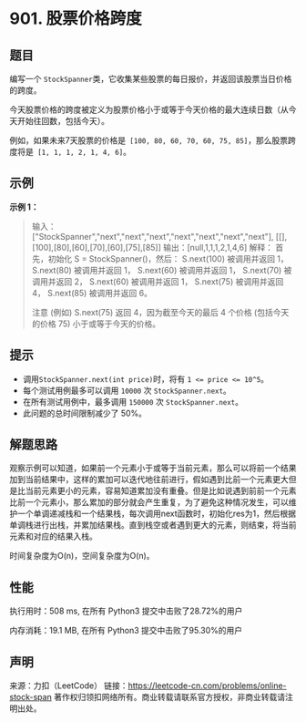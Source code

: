 # 901. 股票价格跨度

## 题目

编写一个 `StockSpanner`类，它收集某些股票的每日报价，并返回该股票当日价格的跨度。

今天股票价格的跨度被定义为股票价格小于或等于今天价格的最大连续日数（从今天开始往回数，包括今天）。

例如，如果未来7天股票的价格是` [100, 80, 60, 70, 60, 75, 85]`，那么股票跨度将是` [1, 1, 1, 2, 1, 4, 6]`。

## 示例

**示例 1：**

> 输入：["StockSpanner","next","next","next","next","next","next","next"], [[],[100],[80],[60],[70],[60],[75],[85]]
> 输出：[null,1,1,1,2,1,4,6]
> 解释：
> 首先，初始化 S = StockSpanner()，然后：
> S.next(100) 被调用并返回 1，
> S.next(80) 被调用并返回 1，
> S.next(60) 被调用并返回 1，
> S.next(70) 被调用并返回 2，
> S.next(60) 被调用并返回 1，
> S.next(75) 被调用并返回 4，
> S.next(85) 被调用并返回 6。
>
> 注意 (例如) S.next(75) 返回 4，因为截至今天的最后 4 个价格
> (包括今天的价格 75) 小于或等于今天的价格。

## 提示

* 调用` StockSpanner.next(int price) `时，将有 `1 <= price <= 10^5`。
* 每个测试用例最多可以调用 `10000` 次 `StockSpanner.next`。
* 在所有测试用例中，最多调用 `150000` 次 `StockSpanner.next`。
* 此问题的总时间限制减少了 50%。

## 解题思路

观察示例可以知道，如果前一个元素小于或等于当前元素，那么可以将前一个结果加到当前结果中，这样的累加可以迭代地往前进行，假如遇到比前一个元素更大但是比当前元素更小的元素，容易知道累加没有重叠。但是比如说遇到前前一个元素比前一个元素小，那么累加的部分就会产生重复，为了避免这种情况发生，可以维护一个单调递减栈和一个结果栈，每次调用next函数时，初始化res为1，然后根据单调栈进行出栈，并累加结果栈。直到栈空或者遇到更大的元素，则结束，将当前元素和对应的结果入栈。

时间复杂度为O(n)，空间复杂度为O(n)。

## 性能

执行用时：508 ms, 在所有 Python3 提交中击败了28.72%的用户

内存消耗：19.1 MB, 在所有 Python3 提交中击败了95.30%的用户

## 声明

来源：力扣（LeetCode）
链接：https://leetcode-cn.com/problems/online-stock-span
著作权归领扣网络所有。商业转载请联系官方授权，非商业转载请注明出处。